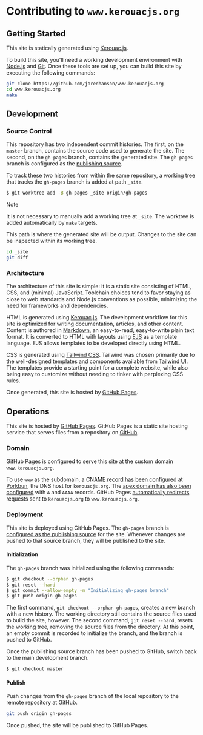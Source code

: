 # Contributing to `www.kerouacjs.org`

## Getting Started

This site is statically generated using [Kerouac.js](https://github.com/jaredhanson/kerouac).

To build this site, you'll need a working development environment with [Node.js](https://nodejs.org/)
and [Git](https://git-scm.com/).  Once these tools are set up, you can build
this site by executing the following commands:

```sh
git clone https://github.com/jaredhanson/www.kerouacjs.org
cd www.kerouacjs.org
make
```

## Development

### Source Control

This repository has two independent commit histories.  The first, on the
`master` branch, contains the source code used to generate the site.  The
second, on the `gh-pages` branch, contains the generated site.  The `gh-pages`
branch is configured as the [publishing source](https://docs.github.com/en/pages/getting-started-with-github-pages/configuring-a-publishing-source-for-your-github-pages-site).

To track these two histories from within the same repository, a working tree
that tracks the `gh-pages` branch is added at path `_site`.

```sh
$ git worktree add -B gh-pages _site origin/gh-pages
```

> [!NOTE]  
> It is not necessary to manually add a working tree at `_site`.  The worktree
> is added automatically by `make` targets.

This path is where the generated site will be output.  Changes to the site can
be inspected within its working tree.

```sh
cd _site
git diff
```

### Architecture

The architecture of this site is simple: it is a static site consisting of HTML,
CSS, and (minimal) JavaScript.  Toolchain choices tend to favor staying as close
to web standards and Node.js conventions as possible, minimizing the need for
frameworks and dependencies.

HTML is generated using [Kerouac.js](https://github.com/jaredhanson/kerouac).
The development workflow for this site is optimized for writing documentation,
articles, and other content.  Content is authored in [Markdown](https://daringfireball.net/projects/markdown/),
an easy-to-read, easy-to-write plain text format.  It is converted to HTML with
layouts using [EJS](https://ejs.co/) as a template language.  EJS allows
templates to be developed directly using HTML.

CSS is generated using [Tailwind CSS](https://tailwindcss.com/).  Tailwind was
chosen primarily due to the well-designed templates and components available
from [Tailwind UI](https://tailwindui.com/).  The templates provide a starting
point for a complete website, while also being easy to customize without needing
to tinker with perplexing CSS rules.

Once generated, this site is hosted by [GitHub Pages](https://pages.github.com).

## Operations

This site is hosted by [GitHub Pages](https://pages.github.com/).  GitHub Pages
is a static site hosting service that serves files from a repository on [GitHub](https://github.com/).

### Domain

GitHub Pages is configured to serve this site at the custom domain
`www.kerouacjs.org`.

To use `www` as the subdomain, a [CNAME record has been configured](https://docs.github.com/en/pages/configuring-a-custom-domain-for-your-github-pages-site/managing-a-custom-domain-for-your-github-pages-site#configuring-a-subdomain)
at [Porkbun](https://porkbun.com/), the DNS host for `kerouacjs.org`.
The [apex domain has also been configured](https://docs.github.com/en/pages/configuring-a-custom-domain-for-your-github-pages-site/managing-a-custom-domain-for-your-github-pages-site#configuring-an-apex-domain)
with `A` and `AAAA` records.  GitHub Pages [automatically redirects](https://docs.github.com/en/pages/configuring-a-custom-domain-for-your-github-pages-site/managing-a-custom-domain-for-your-github-pages-site#configuring-an-apex-domain-and-the-www-subdomain-variant)
requests sent to `kerouacjs.org` to `www.kerouacjs.org`.

### Deployment

This site is deployed using GitHub Pages.  The `gh-pages` branch is [configured
as the publishing source](https://docs.github.com/en/pages/getting-started-with-github-pages/configuring-a-publishing-source-for-your-github-pages-site)
for the site.  Whenever changes are pushed to that source branch, they will be
published to the site.

#### Initialization

The `gh-pages` branch was initialized using the following commands:

```sh
$ git checkout --orphan gh-pages
$ git reset --hard
$ git commit --allow-empty -m "Initializing gh-pages branch"
$ git push origin gh-pages
```

The first command, `git checkout --orphan gh-pages`, creates a new branch with a
new history.  The working directory still contains the source files used to build
the site, however.  The second command, `git reset --hard`, resets the working
tree, removing the source files from the directory.  At this point, an empty
commit is recorded to initialize the branch, and the branch is pushed to GitHub.

Once the publishing source branch has been pushed to GitHub, switch back to the
main development branch.

```sh
$ git checkout master
```

#### Publish

Push changes from the `gh-pages` branch of the local repository to the remote
repository at GitHub.

```sh
git push origin gh-pages
```

Once pushed, the site will be published to GitHub Pages.
